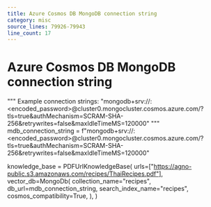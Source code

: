 ```yaml
---
title: Azure Cosmos DB MongoDB connection string
category: misc
source_lines: 79926-79943
line_count: 17
---
```


# Azure Cosmos DB MongoDB connection string
"""
Example connection strings:
"mongodb+srv://<username>:<encoded_password>@cluster0.mongocluster.cosmos.azure.com/?tls=true&authMechanism=SCRAM-SHA-256&retrywrites=false&maxIdleTimeMS=120000"
"""
mdb_connection_string = f"mongodb+srv://<username>:<encoded_password>@cluster0.mongocluster.cosmos.azure.com/?tls=true&authMechanism=SCRAM-SHA-256&retrywrites=false&maxIdleTimeMS=120000"

knowledge_base = PDFUrlKnowledgeBase(
    urls=["https://agno-public.s3.amazonaws.com/recipes/ThaiRecipes.pdf"],
    vector_db=MongoDb(
        collection_name="recipes",
        db_url=mdb_connection_string,
        search_index_name="recipes",
        cosmos_compatibility=True,
    ),
)

